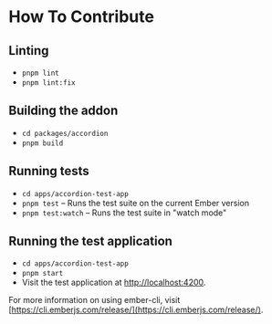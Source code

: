# How To Contribute

## Linting

- `pnpm lint`
- `pnpm lint:fix`

## Building the addon

- `cd packages/accordion`
- `pnpm build`

## Running tests

- `cd apps/accordion-test-app`
- `pnpm test` – Runs the test suite on the current Ember version
- `pnpm test:watch` – Runs the test suite in "watch mode"

## Running the test application

- `cd apps/accordion-test-app`
- `pnpm start`
- Visit the test application at [http://localhost:4200](http://localhost:4200).

For more information on using ember-cli, visit [https://cli.emberjs.com/release/](https://cli.emberjs.com/release/).
